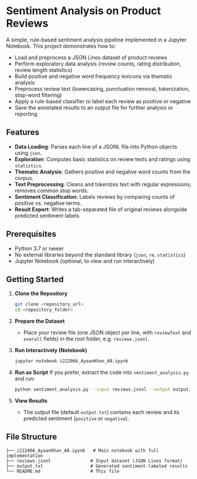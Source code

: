 # Sentiment Analysis on Product Reviews

A simple, rule-based sentiment analysis pipeline implemented in a Jupyter Notebook. This project demonstrates how to:

- Load and preprocess a JSON Lines dataset of product reviews
- Perform exploratory data analysis (review counts, rating distribution, review length statistics)
- Build positive and negative word frequency lexicons via thematic analysis
- Preprocess review text (lowercasing, punctuation removal, tokenization, stop-word filtering)
- Apply a rule-based classifier to label each review as positive or negative
- Save the annotated results to an output file for further analysis or reporting

## Features

- **Data Loading**: Parses each line of a JSONL file into Python objects using `json`.
- **Exploration**: Computes basic statistics on review texts and ratings using `statistics`.
- **Thematic Analysis**: Gathers positive and negative word counts from the corpus.
- **Text Preprocessing**: Cleans and tokenizes text with regular expressions; removes common stop words.
- **Sentiment Classification**: Labels reviews by comparing counts of positive vs. negative terms.
- **Result Export**: Writes a tab-separated file of original reviews alongside predicted sentiment labels.

## Prerequisites

- Python 3.7 or newer
- No external libraries beyond the standard library (`json`, `re`, `statistics`)
- Jupyter Notebook (optional, to view and run interactively)

## Getting Started

1. **Clone the Repository**
   ```bash
   git clone <repository_url>
   cd <repository_folder>
   ```

2. **Prepare the Dataset**
   - Place your review file (one JSON object per line, with `reviewText` and `overall` fields) in the root folder, e.g. `reviews.jsonl`.

3. **Run Interactively (Notebook)**
   ```bash
   jupyter notebook i222066_AyaanKhan_A0.ipynb
   ```

4. **Run as Script**
   If you prefer, extract the code into `sentiment_analysis.py` and run:
   ```bash
   python sentiment_analysis.py --input reviews.jsonl --output output.txt
   ```

5. **View Results**
   - The output file (default `output.txt`) contains each review and its predicted sentiment (`positive` or `negative`).

## File Structure

```
├── i222066_AyaanKhan_A0.ipynb   # Main notebook with full implementation
├── reviews.jsonl               # Input dataset (JSON Lines format)
├── output.txt                  # Generated sentiment-labeled results
└── README.md                   # This file
```

